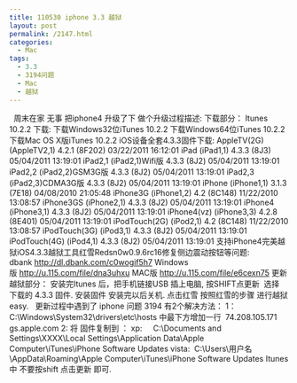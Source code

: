 ```yaml
---
title: 110530 iphone 3.3 越狱
layout: post
permalink: /2147.html
categories:
  - Mac
tags:
  - 3.3
  - 3194问题
  - Mac
  - 越狱
---
```

&nbsp; 周末在家 无事 把iphone4 升级了下 做个升级过程描述: 下载部分： Itunes 10.2.2 下载: 下载Windows32位iTunes 10.2.2 下载Windows64位iTunes 10.2.2 下载Mac OS X版iTunes 10.2.2 iOS设备全套4.3.3固件下载: AppleTV(2G) (AppleTV2,1) 4.2.1 (8F202) 03/22/2011 16:12:01 iPad (iPad1,1) 4.3.3 (8J3) 05/04/2011 13:19:01 iPad2,1 (iPad2,1)Wifi版 4.3.3 (8J2) 05/04/2011 13:19:01 iPad2,2 (iPad2,2)GSM3G版 4.3.3 (8J2) 05/04/2011 13:19:01 iPad2,3 (iPad2,3)CDMA3G版 4.3.3 (8J2) 05/04/2011 13:19:01 iPhone (iPhone1,1) 3.1.3 (7E18) 04/08/2010 21:05:48 iPhone3G (iPhone1,2) 4.2 (8C148) 11/22/2010 13:08:57 iPhone3GS (iPhone2,1) 4.3.3 (8J2) 05/04/2011 13:19:01 iPhone4 (iPhone3,1) 4.3.3 (8J2) 05/04/2011 13:19:01 iPhone4(vz) (iPhone3,3) 4.2.8 (8E401) 05/04/2011 13:19:01 iPodTouch(2G) (iPod2,1) 4.2 (8C148) 11/22/2010 13:08:57 iPodTouch(3G) (iPod3,1) 4.3.3 (8J2) 05/04/2011 13:19:01 iPodTouch(4G) (iPod4,1) 4.3.3 (8J2) 05/04/2011 13:19:01 支持iPhone4完美越狱iOS4.3.3越狱工具红雪Redsn0w0.9.6rc16修复侧边震动按钮等问题: dbank http://dl.dbank.com/c0wogif5h7 Windows版 http://u.115.com/file/dna3uhxu MAC版 http://u.115.com/file/e6cexn75 更新 越狱部分： 安装完Itunes 后，把手机链接USB 插上电脑, 按SHIFT点更新  选择 下载的 4.3.3 固件. 安装固件 安装完以后关机. 点击红雪 按照红雪的步骤 进行越狱 easy. &nbsp; 更新过程中遇到了 iphone 问题 3194 有2个解决方法： 1：C:\Windows\System32\drivers\etc\hosts 中最下方增加一行  74.208.105.171 gs.apple.com 2: 将 固件复制到 ： xp:     C:\Documents and Settings\XXXX\Local Settings\Application Data\Apple Computer\iTunes\iPhone Software Updates vista:  C:\Users\用户名\AppData\Roaming\Apple Computer\iTunes\iPhone Software Updates Itunes 中 不要按shift 点击更新 即可.